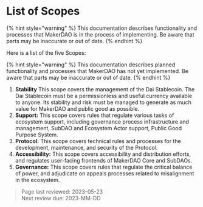 # List of Scopes

{% hint style="warning" %}
This documentation describes functionality and processes that MakerDAO is in the process of implementing. Be aware that parts may be inaccurate or out of date.
{% endhint %}

Here is a list of the five Scopes:

{% hint style="warning" %} This documentation describes planned functionality and processes that MakerDAO has not yet implemented. Be aware that parts may be inaccurate or out of date. {% endhint %}


1. **Stability** This scope covers the management of the Dai Stablecoin. The Dai Stablecoin must be a permissionless and useful currency available to anyone. Its stability and risk must be managed to generate as much value for MakerDAO and public good as possible.
2. **Support:** This scope covers rules that regulate various tasks of ecosystem support, including governance process infrastructure and management, SubDAO and Ecosystem Actor support, Public Good Purpose System.
3. **Protocol:** This scope covers technical rules and processes for the development, maintenance, and security of the Protocol.
3. **Accessibility:** This scope covers accessibility and distribution efforts, and regulates user-facing frontends of MakerDAO Core and SubDAOs.
4. **Governance:** This scope covers rules that regulate the critical balance of power, and adjudicate on appeals processes related to misalignment in the ecosystem.




>Page last reviewed: 2023-05-23     
>Next review due: 2023-MM-DD
